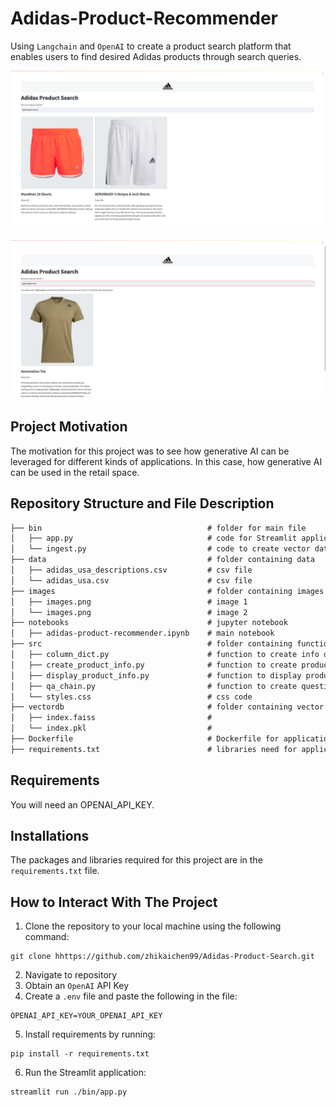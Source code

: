 # Adidas-Product-Recommender

Using `Langchain` and `OpenAI` to create a product search platform that enables users to find desired Adidas products through search queries.

![Example 1](./images/image1.png)

![Example 2](./images/image2.png)



## Project Motivation

The motivation for this project was to see how generative AI can be leveraged for different kinds of applications. In this case, how generative AI can be used in the retail space.

## Repository Structure and File Description

```markdown
├── bin                                     # folder for main file
│   ├── app.py                              # code for Streamlit application
│   └── ingest.py                           # code to create vector database
├── data                                    # folder containing data
│   ├── adidas_usa_descriptions.csv         # csv file
│   └── adidas_usa.csv                      # csv file
├── images                                  # folder containing images used in ReadME
│   ├── images.png                          # image 1
│   └── images.png                          # image 2
├── notebooks                               # jupyter notebook
│   ├── adidas-product-recommender.ipynb    # main notebook     
├── src                                     # folder containing functions
│   ├── column_dict.py                      # function to create info dictionaries
│   ├── create_product_info.py              # function to create product info
│   ├── display_product_info.py             # function to display product info on frontend
│   ├── qa_chain.py                         # function to create question answering chain
│   └── styles.css                          # css code
├── vectordb                                # folder containing vector database files
│   ├── index.faiss                         # 
│   └── index.pkl                           # 
├── Dockerfile                              # Dockerfile for application
├── requirements.txt                        # libraries need for application
```

## Requirements
You will need an OPENAI_API_KEY.

## Installations
The packages and libraries required for this project are in the `requirements.txt` file.

## How to Interact With The Project

1. Clone the repository to your local machine using the following command:
```
git clone hhttps://github.com/zhikaichen99/Adidas-Product-Search.git
```
2. Navigate to repository
3. Obtain an `OpenAI` API Key
4. Create a `.env` file and paste the following in the file:
```
OPENAI_API_KEY=YOUR_OPENAI_API_KEY
```
5. Install requirements by running:
```
pip install -r requirements.txt
```
6. Run the Streamlit application:
```
streamlit run ./bin/app.py
```